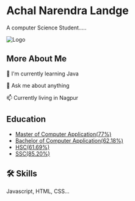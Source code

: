
# Achal Narendra Landge

A computer Science Student.....

![Logo](https://dev-to-uploads.s3.amazonaws.com/uploads/articles/th5xamgrr6se0x5ro4g6.png)


## More About Me
🧠 I'm currently learning Java

💬 Ask me about anything

📫 Currently living in Nagpur



## Education

 - [Master of Computer Application(77%)](https://awesomeopensource.com/project/elangosundar/awesome-README-templates)
 - [Bachelor of Computer Application(62.18%) ](https://github.com/matiassingers/awesome-readme)
 - [HSC(61.69%)](https://bulldogjob.com/news/449-how-to-write-a-good-readme-for-your-github-project)
 - [SSC(85.20%)](https://bulldogjob.com/news/449-how-to-write-a-good-readme-for-your-github-project)


## 🛠 Skills
Javascript, HTML, CSS...


